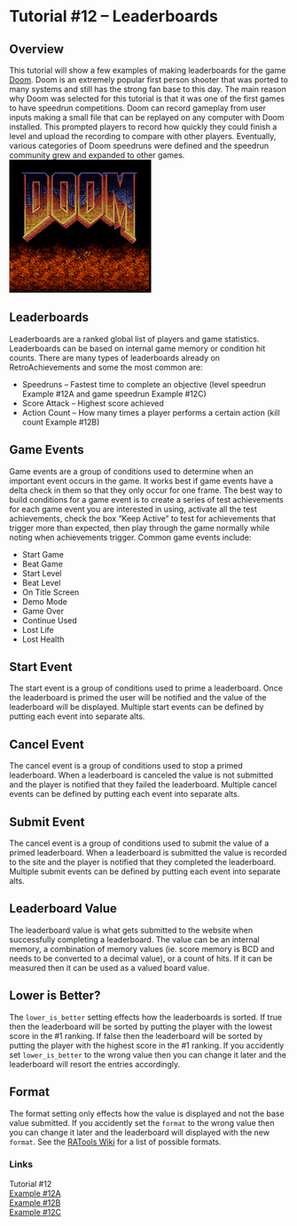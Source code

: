# Tutorial #12 – Leaderboards
## Overview
This tutorial will show a few examples of making leaderboards for the game [Doom](https://retroachievements.org/game/11256). Doom is an extremely popular first person shooter that was ported to many systems and still has the strong fan base to this day.  The main reason why Doom was selected for this tutorial is that it was one of the first games to have speedrun competitions.   Doom can record gameplay from user inputs making a small file that can be replayed on any computer with Doom installed.  This prompted players to record how quickly they could finish a level and upload the recording to compare with other players.  Eventually, various categories of Doom speedruns were defined and the speedrun community grew and expanded to other games.<br>
![Doom Title Screen](Doom_Title.png)<br>
 
## Leaderboards
Leaderboards are a ranked global list of players and game statistics.  Leaderboards can be based on internal game memory or condition hit counts.  There are many types of leaderboards already on RetroAchievements and some the most common are:
* Speedruns – Fastest time to complete an objective (level speedrun Example #12A and game speedrun Example #12C)
* Score Attack – Highest score achieved
* Action Count – How many times a player performs a certain action (kill count Example #12B)
## Game Events
Game events are a group of conditions used to determine when an important event occurs in the game.  It works best if game events have a delta check in them so that they only occur for one frame. The best way to build conditions for a game event is to create a series of test achievements for each game event you are interested in using, activate all the test achievements, check the box “Keep Active” to test for achievements that trigger more than expected, then play through the game normally while noting when achievements trigger.  Common game events include:
* Start Game
* Beat Game
* Start Level
* Beat Level
* On Title Screen
* Demo Mode
* Game Over
* Continue Used
* Lost Life
* Lost Health
## Start Event
The start event is a group of conditions used to prime a leaderboard.  Once the leaderboard is primed the user will be notified and the value of the leaderboard will be displayed. Multiple start events can be defined by putting each event into separate alts.
## Cancel Event
 The cancel event is a group of conditions used to stop a primed leaderboard.  When a leaderboard is canceled the value is not submitted and the player is notified that they failed the leaderboard. Multiple cancel events can be defined by putting each event into separate alts.
## Submit Event
The cancel event is a group of conditions used to submit the value of a primed leaderboard.  When a leaderboard is submitted the value is recorded to the site and the player is notified that they completed the leaderboard. Multiple submit events can be defined by putting each event into separate alts.
## Leaderboard Value
The leaderboard value is what gets submitted to the website when successfully completing a leaderboard.  The value can be an internal memory, a combination of memory values (ie. score memory is BCD and needs to be converted to a decimal value), or a count of hits.  If it can be measured then it can be used as a valued board value.
## Lower is Better?
The ```lower_is_better``` setting effects how the leaderboards is sorted.  If true then the leaderboard will be sorted by putting the player with the lowest score in the #1 ranking.  If false then the leaderboard will be sorted by putting the player with the highest score in the #1 ranking.  If you accidently set ```lower_is_better``` to the wrong value then you can change it later and the leaderboard will resort the entries accordingly.
## Format
The format setting only effects how the value is displayed and not the base value submitted. If you accidently set the ```format``` to the wrong value then you can change it later and the leaderboard will displayed with the new ```format```.  See the [RATools Wiki](https://github.com/Jamiras/RATools/wiki/Leaderboard-Functions) for a list of possible formats.

### Links
Tutorial #12<br>
[Example #12A](Example_12A.md)<br>
[Example #12B](Example_12B.md)<br>
[Example #12C](Example_12C.md)